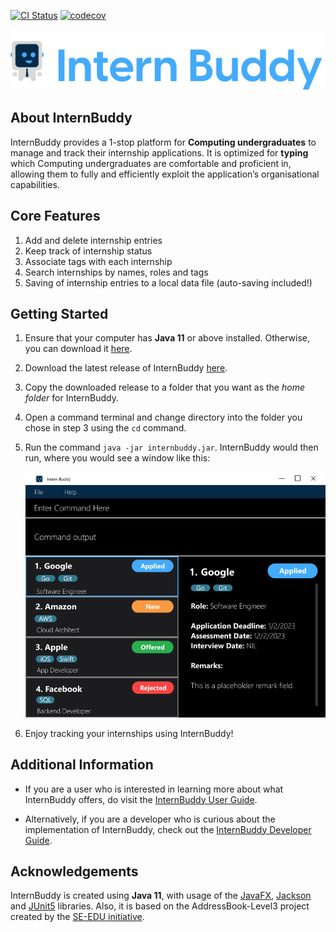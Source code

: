 [![CI Status](https://github.com/se-edu/addressbook-level3/workflows/Java%20CI/badge.svg)](https://github.com/AY2223S2-CS2103T-T14-3/tp/actions)
[![codecov](https://codecov.io/gh/AY2223S2-CS2103T-T14-3/tp/branch/master/graph/badge.svg)](https://codecov.io/gh/AY2223S2-CS2103T-T14-3/tp)<br>

![Logo](docs/images/internbuddy-logo.png)
## About InternBuddy
InternBuddy provides a 1-stop platform for **Computing undergraduates** to manage and track their internship applications.
It is optimized for **typing** which Computing undergraduates are comfortable and proficient in, allowing them to fully and
efficiently exploit the application’s organisational capabilities.

## Core Features
1. Add and delete internship entries
2. Keep track of internship status
3. Associate tags with each internship
4. Search internships by names, roles and tags
5. Saving of internship entries to a local data file (auto-saving included!)

## Getting Started
1. Ensure that your computer has **Java 11** or above installed. Otherwise, you can download it
   [here](https://www.oracle.com/java/technologies/downloads/#java11).
2. Download the latest release of InternBuddy [here](https://github.com/AY2223S2-CS2103T-T14-3/tp/releases).
3. Copy the downloaded release to a folder that you want as the _home folder_ for InternBuddy.
4. Open a command terminal and change directory into the folder you chose in step 3 using the `cd` command.
5. Run the command `java -jar internbuddy.jar`. InternBuddy would then run, where you would see a window
   like this:

   ![Ui](docs/images/Ui.png)
6. Enjoy tracking your internships using InternBuddy!
## Additional Information

- If you are a user who is interested in learning more about what InternBuddy offers, do visit the
[InternBuddy User Guide](https://ay2223s2-cs2103t-t14-3.github.io/tp/UserGuide.html).

- Alternatively, if you are a developer who is curious about the implementation of InternBuddy, check
out the [InternBuddy Developer Guide](https://ay2223s2-cs2103t-t14-3.github.io/tp/DeveloperGuide.html).


## Acknowledgements
InternBuddy is created using **Java 11**, with usage of the [JavaFX](https://openjfx.io/),
[Jackson](https://github.com/FasterXML/jackson) and [JUnit5](https://github.com/junit-team/junit5) libraries.
Also, it is based on the AddressBook-Level3 project created by the [SE-EDU initiative](https://se-education.org).
